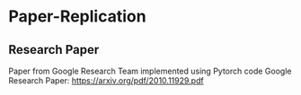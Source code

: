 # Paper-Replication
## Research Paper
Paper from Google Research Team implemented using Pytorch code
Google Research Paper: https://arxiv.org/pdf/2010.11929.pdf
